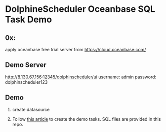 
# DolphineScheduler Oceanbase SQL Task Demo

## 0x:
apply oceanbase free trial server from https://cloud.oceanbase.com/

## Demo Server
http://8.130.67.156:12345/dolphinscheduler/ui
username: admin
password: dolphinscheduler123

## Demo

1. create datasource

2. Follow [this article](https://medium.com/@ApacheDolphinScheduler/demo-apache-dolphinscheduler-simple-task-definition-and-complex-cross-node-parameter-transfer-a0ede3cf5117) to create the demo tasks. SQL files are provided in this repo.

